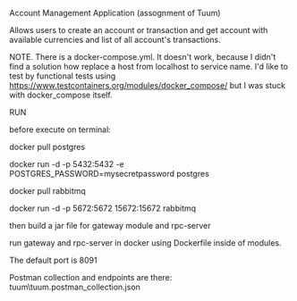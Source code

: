 Account Management Application (assognment of Tuum)

Allows users to create an account or transaction and get account with available currencies and list of all account's transactions.

NOTE.
There is a docker-compose.yml. It doesn't work, because I didn't find a solution how replace a host from localhost to service name.
I'd like to test by functional tests using https://www.testcontainers.org/modules/docker_compose/
but I was stuck with docker_compose itself.

RUN

before execute on terminal:

docker pull postgres

docker run -d -p 5432:5432 -e POSTGRES_PASSWORD=mysecretpassword postgres

docker pull rabbitmq

docker run -d -p 5672:5672 15672:15672 rabbitmq

then build a jar file for gateway module and rpc-server

run gateway and rpc-server in docker using Dockerfile inside of modules.

The default port is 8091

Postman collection and endpoints are there:
tuum\tuum.postman_collection.json